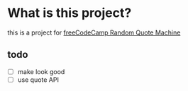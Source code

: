 # What is this project?

this is a project for [freeCodeCamp Random Quote Machine](https://www.freecodecamp.org/learn/front-end-development-libraries/front-end-development-libraries-projects/build-a-random-quote-machine)

## todo

-   [ ] make look good
-   [ ] use quote API
